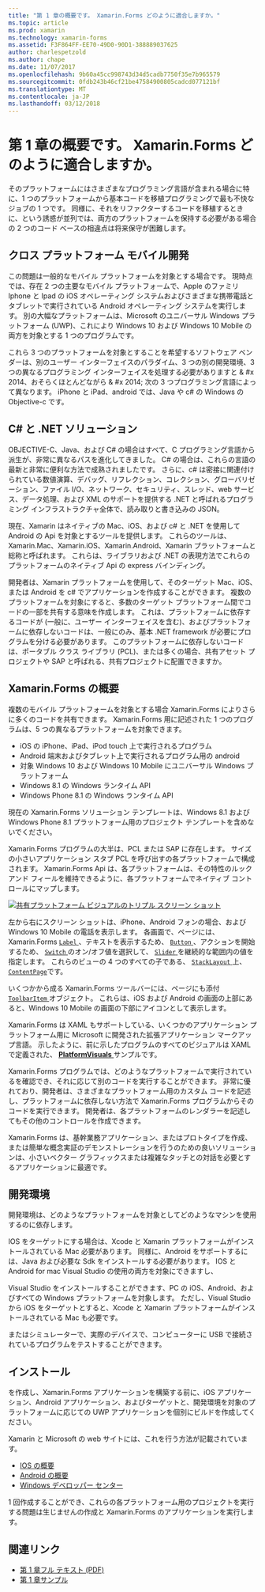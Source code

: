 ```yaml
---
title: "第 1 章の概要です。 Xamarin.Forms どのように適合しますか。"
ms.topic: article
ms.prod: xamarin
ms.technology: xamarin-forms
ms.assetid: F3F864FF-EE70-49D0-90D1-388889037625
author: charlespetzold
ms.author: chape
ms.date: 11/07/2017
ms.openlocfilehash: 9b60a45cc998743d34d5cadb7750f35e7b965579
ms.sourcegitcommit: 0fdb243b46cf21be47584900805cadcd077121bf
ms.translationtype: MT
ms.contentlocale: ja-JP
ms.lasthandoff: 03/12/2018
---
```

# <a name="summary-of-chapter-1-how-does-xamarinforms-fit-in"></a>第 1 章の概要です。 Xamarin.Forms どのように適合しますか。

そのプラットフォームにはさまざまなプログラミング言語が含まれる場合に特に、1 つのプラットフォームから基本コードを移植プログラミングで最も不快なジョブの 1 つです。 同様に、それをリファクターするコードを移植するときに、という誘惑が並列では、両方のプラットフォームを保持する必要がある場合の 2 つのコード ベースの相違点は将来保守が困難します。

## <a name="cross-platform-mobile-development"></a>クロス プラットフォーム モバイル開発

この問題は一般的なモバイル プラットフォームを対象とする場合です。 現時点では、存在 2 つの主要なモバイル プラットフォームで、Apple のファミリ Iphone と Ipad の iOS オペレーティング システムおよびさまざまな携帯電話とタブレットで実行されている Android オペレーティング システムを実行します。 別の大幅なプラットフォームは、Microsoft のユニバーサル Windows プラットフォーム (UWP)、これにより Windows 10 および Windows 10 Mobile の両方を対象とする 1 つのプログラムです。

これら 3 つのプラットフォームを対象とすることを希望するソフトウェア ベンダーは、別のユーザー インターフェイスのパラダイム、3 つの別の開発環境、3 つの異なるプログラミング インターフェイスを処理する必要がありますと & #x 2014、おそらくほとんどながら & #x 2014; 次の 3 つプログラミング言語によって異なります。 iPhone と iPad、android では、Java や c# の Windows の Objective-c です。

## <a name="the-c-and-net-solution"></a>C# と .NET ソリューション

OBJECTIVE-C、Java、および C# の場合はすべて、C プログラミング言語から派生が、非常に異なるパスを進化してきました。 C# の場合は、これらの言語の最新と非常に便利な方法で成熟されましたです。 さらに、c# は密接に関連付けられている数値演算、デバッグ、リフレクション、コレクション、グローバリゼーション、ファイル I/O、ネットワーク、セキュリティ、スレッド、web サービス、データ処理、および XML のサポートを提供する .NET と呼ばれるプログラミング インフラストラクチャ全体で、読み取りと書き込みの JSON。

現在、Xamarin はネイティブの Mac、iOS、および c# と .NET を使用して Android の Api を対象とするツールを提供します。 これらのツールは、Xamarin.Mac、Xamarin.iOS、Xamarin.Android、Xamarin プラットフォームと総称と呼ばれます。 これらは、ライブラリおよび .NET の表現方法でこれらのプラットフォームのネイティブ Api の express バインディング。

開発者は、Xamarin プラットフォームを使用して、そのターゲット Mac、iOS、または Android を c# でアプリケーションを作成することができます。 複数のプラットフォームを対象にすると、多数のターゲット プラットフォーム間でコードの一部を共有する意味を作成します。 これは、プラットフォームに依存するコードが (一般に、ユーザー インターフェイスを含む)、およびプラットフォームに依存しないコードは、一般にのみ、基本 .NET framework が必要にプログラムを分ける必要があります。 このプラットフォームに依存しないコードは、ポータブル クラス ライブラリ (PCL)、または多くの場合、共有アセット プロジェクトや SAP と呼ばれる、共有プロジェクトに配置できますか。

## <a name="introducing-xamarinforms"></a>Xamarin.Forms の概要

複数のモバイル プラットフォームを対象とする場合 Xamarin.Forms によりさらに多くのコードを共有できます。 Xamarin.Forms 用に記述された 1 つのプログラムは、5 つの異なるプラットフォームを対象できます。

- iOS の iPhone、iPad、iPod touch 上で実行されるプログラム
- Android 端末およびタブレット上で実行されるプログラム用の android
- 対象 Windows 10 および Windows 10 Mobile にユニバーサル Windows プラットフォーム
- Windows 8.1 の Windows ランタイム API
- Windows Phone 8.1 の Windows ランタイム API

現在の Xamarin.Forms ソリューション テンプレートは、Windows 8.1 および Windows Phone 8.1 プラットフォーム用のプロジェクト テンプレートを含めないでください。

Xamarin.Forms プログラムの大半は、PCL または SAP に存在します。 サイズの小さいアプリケーション スタブ PCL を呼び出すの各プラットフォームで構成されます。 Xamarin.Forms Api は、各プラットフォームは、その特性のルック アンド フィールを維持できるように、各プラットフォームでネイティブ コントロールにマップします。

[![共有プラットフォーム ビジュアルのトリプル スクリーン ショット](images/ch01fg03-small.png "Xamarin.Forms Controls on Each Platform")](images/ch01fg03-large.png#lightbox "Xamarin.Forms Controls on Each Platform")

左から右にスクリーン ショットは、iPhone、Android フォンの場合、および Windows 10 Mobile の電話を表示します。 各画面で、ページには、Xamarin.Forms [ `Label` ](https://developer.xamarin.com/api/type/Xamarin.Forms.Label/) 、テキストを表示するため、 [ `Button` ](https://developer.xamarin.com/api/type/Xamarin.Forms.Button/) 、アクションを開始するため、 [ `Switch` ](https://developer.xamarin.com/api/type/Xamarin.Forms.Switch/)のオン/オフ値を選択して、 [ `Slider` ](https://developer.xamarin.com/api/type/Xamarin.Forms.Slider/)を継続的な範囲内の値を指定します。 これらのビューの 4 つのすべての子である、 [ `StackLayout` ](https://developer.xamarin.com/api/type/Xamarin.Forms.StackLayout/)上、 [ `ContentPage`](https://developer.xamarin.com/api/type/Xamarin.Forms.ContentPage/)です。

いくつかから成る Xamarin.Forms ツールバーには、ページにも添付[ `ToolbarItem` ](https://developer.xamarin.com/api/type/Xamarin.Forms.ToolbarItem/)オブジェクト。 これらは、iOS および Android の画面の上部にあると、Windows 10 Mobile の画面の下部にアイコンとして表示します。

Xamarin.Forms は XAML もサポートしている、いくつかのアプリケーション プラットフォーム用に Microsoft に開発された拡張アプリケーション マークアップ言語。 示したように、前に示したプログラムのすべてのビジュアルは XAML で定義された、 [ **PlatformVisuals** ](https://github.com/xamarin/xamarin-forms-book-samples/tree/master/Chapter01/PlatformVisuals)サンプルです。

Xamarin.Forms プログラムでは、どのようなプラットフォームで実行されているを確認でき、それに応じて別のコードを実行することができます。 非常に優れており、開発者は、さまざまなプラットフォーム用のカスタム コードを記述し、プラットフォームに依存しない方法で Xamarin.Forms プログラムからそのコードを実行できます。 開発者は、各プラットフォームのレンダラーを記述してもその他のコントロールを作成できます。

Xamarin.Forms は、基幹業務アプリケーション、またはプロトタイプを作成、または簡単な概念実証のデモンストレーションを行うのための良いソリューションは、小さいベクター グラフィックスまたは複雑なタッチとの対話を必要とするアプリケーションに最適です。

## <a name="your-development-environment"></a>開発環境

開発環境は、どのようなプラットフォームを対象としてどのようなマシンを使用するのに依存します。

IOS をターゲットにする場合は、Xcode と Xamarin プラットフォームがインストールされている Mac 必要があります。 同様に、Android をサポートするには、Java および必要な Sdk をインストールする必要があります。 IOS と Android for mac Visual Studio の使用の両方を対象にできますし、

Visual Studio をインストールすることができます、PC の iOS、Android、およびすべての Windows プラットフォームを対象します。 ただし、Visual Studio から iOS をターゲットとすると、Xcode と Xamarin プラットフォームがインストールされている Mac も必要です。

またはシミュレーターで、実際のデバイスで、コンピューターに USB で接続されているプログラムをテストすることができます。

## <a name="installation"></a>インストール

を作成し、Xamarin.Forms アプリケーションを構築する前に、iOS アプリケーション、Android アプリケーション、およびターゲットと、開発環境を対象のプラットフォームに応じての UWP アプリケーションを個別にビルドを作成してください。

Xamarin と Microsoft の web サイトには、これを行う方法が記載されています。

- [IOS の概要](~/ios/get-started/index.md)
- [Android の概要](~/android/get-started/index.md)
- [Windows デベロッパー センター](http://dev.windows.com)

1 回作成することができ、これらの各プラットフォーム用のプロジェクトを実行する問題は生じませんの作成と Xamarin.Forms のアプリケーションを実行します。



## <a name="related-links"></a>関連リンク

- [第 1 章フル テキスト (PDF)](https://download.xamarin.com/developer/xamarin-forms-book/XamarinFormsBook-Ch01-Apr2016.pdf)
- [第 1 章サンプル](https://github.com/xamarin/xamarin-forms-book-samples/tree/master/Chapter01)
